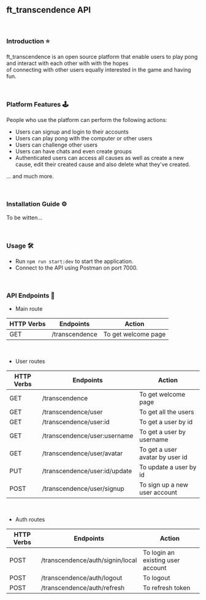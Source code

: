 ## ft_transcendence API

<br>

### Introduction ⭐

ft_transcendence is an open source platform that enable users to play pong and interact with each other with with the hopes \
of connecting with other users equally interested in the game and having fun.

<br>

### Platform Features 🕹️

People who use the platform can perform the following actions:

- Users can signup and login to their accounts
- Users can play pong with the computer or other users
- Users can challenge other users
- Users can have chats and even create groups
- Authenticated users can access all causes as well as create a new cause, edit their created cause and also
  delete what they've created.

... and much more.

<br>

### Installation Guide ⚙️

To be witten...

<br>

### Usage 🛠️

- Run `npm run start:dev` to start the application.
- Connect to the API using Postman on port 7000.

<br>

### API Endpoints 🔗

- Main route

| HTTP Verbs | Endpoints      | Action              |
| ---------- | -------------- | ------------------- |
| GET        | /transcendence | To get welcome page |

<br>

- User routes

| HTTP Verbs | Endpoints                     | Action                          |
| ---------- | ----------------------------- | ------------------------------- |
| GET        | /transcendence                | To get welcome page             |
| GET        | /transcendence/user           | To get all the users            |
| GET        | /transcendence/user:id        | To get a user by id             |
| GET        | /transcendence/user:username  | To get a user by username       |
| GET        | /transcendence/user/avatar | To get a user avatar by user id |
| PUT        | /transcendence/user:id/update | To update a user by id          |
| POST       | /transcendence/user/signup    | To sign up a new user account   |

<br>

- Auth routes

| HTTP Verbs | Endpoints                        | Action                            |
| ---------- | -------------------------------- | --------------------------------- |
| POST       | /transcendence/auth/signin/local | To login an existing user account |
| POST       | /transcendence/auth/logout       | To logout                         |
| POST       | /transcendence/auth/refresh      | To refresh token                  |
